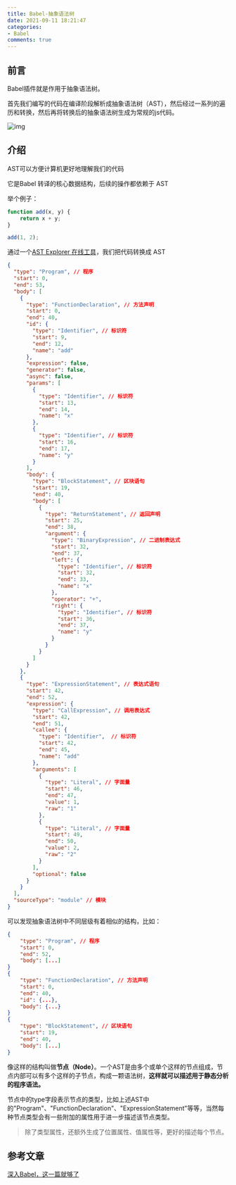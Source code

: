 ```yaml
---
title: Babel-抽象语法树
date: 2021-09-11 18:21:47
categories:
- Babel
comments: true
---
```


## 前言

Babel插件就是作用于抽象语法树。

首先我们编写的代码在编译阶段解析成抽象语法树（AST），然后经过一系列的遍历和转换，然后再将转换后的抽象语法树生成为常规的js代码。

![img](https://p1-jj.byteimg.com/tos-cn-i-t2oaga2asx/gold-user-assets/2018/12/24/167dfa8949b0401a~tplv-t2oaga2asx-watermark.awebp)

<!-- more -->



## 介绍

AST可以方便计算机更好地理解我们的代码

它是Babel 转译的核心数据结构，后续的操作都依赖于 AST



举个例子：

```js
function add(x, y) {
    return x + y;
}

add(1, 2);
```

通过一个[AST Explorer 在线工具](https://astexplorer.net/)，我们把代码转换成 AST

```json
{
  "type": "Program", // 程序
  "start": 0,
  "end": 53,
  "body": [
    {
      "type": "FunctionDeclaration", // 方法声明
      "start": 0,
      "end": 40,
      "id": {
        "type": "Identifier", // 标识符
        "start": 9,
        "end": 12,
        "name": "add"
      },
      "expression": false,
      "generator": false,
      "async": false,
      "params": [
        {
          "type": "Identifier", // 标识符
          "start": 13,
          "end": 14,
          "name": "x"
        },
        {
          "type": "Identifier", // 标识符
          "start": 16,
          "end": 17,
          "name": "y"
        }
      ],
      "body": {
        "type": "BlockStatement", // 区块语句
        "start": 19,
        "end": 40,
        "body": [
          {
            "type": "ReturnStatement", // 返回声明
            "start": 25,
            "end": 38,
            "argument": {
              "type": "BinaryExpression", // 二进制表达式
              "start": 32,
              "end": 37,
              "left": {
                "type": "Identifier", // 标识符
                "start": 32,
                "end": 33,
                "name": "x"
              },
              "operator": "+",
              "right": {
                "type": "Identifier", // 标识符
                "start": 36,
                "end": 37,
                "name": "y"
              }
            }
          }
        ]
      }
    },
    {
      "type": "ExpressionStatement", // 表达式语句
      "start": 42,
      "end": 52,
      "expression": {
        "type": "CallExpression", // 调用表达式
        "start": 42,
        "end": 51,
        "callee": {
          "type": "Identifier",  // 标识符
          "start": 42,
          "end": 45,
          "name": "add"
        },
        "arguments": [
          {
            "type": "Literal", // 字面量
            "start": 46,
            "end": 47,
            "value": 1,
            "raw": "1"
          },
          {
            "type": "Literal", // 字面量
            "start": 49,
            "end": 50,
            "value": 2,
            "raw": "2"
          }
        ],
        "optional": false
      }
    }
  ],
  "sourceType": "module" // 模块
}
```

可以发现抽象语法树中不同层级有着相似的结构，比如：

```json 
{
    "type": "Program", // 程序
    "start": 0,
    "end": 52,
    "body": [...]
}
{
    "type": "FunctionDeclaration", // 方法声明
    "start": 0,
    "end": 40,
    "id": {...},
    "body": {...}
}
{
    "type": "BlockStatement", // 区块语句
    "start": 19,
    "end": 40,
    "body": [...]
}
```

像这样的结构叫做**节点（Node）**。一个AST是由多个或单个这样的节点组成，节点内部可以有多个这样的子节点，构成一颗语法树，**这样就可以描述用于静态分析的程序语法。**

节点中的type字段表示节点的类型，比如上述AST中的"Program"、"FunctionDeclaration"、"ExpressionStatement"等等，当然每种节点类型会有一些附加的属性用于进一步描述该节点类型。

> 除了类型属性，还额外生成了位置属性、值属性等，更好的描述每个节点。



## 参考文章

[深入Babel，这一篇就够了](https://juejin.cn/post/6844903746804137991#heading-0)